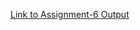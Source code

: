 [Link to Assignment-6 Output](https://harsha12a.github.io/Assignments-of-fullstack/Week-2/Assignment-6/4.html)
